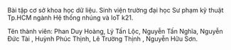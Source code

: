 
Bài tập cơ sở khoa học dữ liệu.
Sinh viện trường đại học Sư phạm kỹ thuật Tp.HCM ngành Hệ thống nhúng và IoT k21.

Tên thành viên:
    Phan Duy Hoàng,
    Lý Tấn Lộc,
    Nguyễn Tấn Nghĩa,
    Nguyễn Đức Tài ,
    Huỳnh Phúc Thịnh,
    Lê Trường Thịnh ,
    Nguyễn Hữu Sơn.
 
